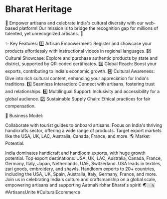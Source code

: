 # Bharat Heritage
 
🌟 Empower artisans and celebrate India's cultural diversity with our web-based platform! Our mission is to bridge the recognition gap for millions of talented, yet unrecognized artisans. 🎨
 
✨ Key Features: 1️⃣ Artisan Empowerment: Register and showcase your products effortlessly with instructional videos in regional languages. 2️⃣ Cultural Showcase: Explore and purchase authentic products by state and district, supported by QR-coded certificates. 3️⃣ Global Reach: Boost your exports, contributing to India's economic growth. 4️⃣ Cultural Awareness: Dive into rich cultural content, enhancing your appreciation for India's traditions. 5️⃣ Seamless Interaction: Connect with artisans, fostering trust and relationships. 6️⃣ Multilingual Support: Inclusivity and accessibility for a global audience. 7️⃣ Sustainable Supply Chain: Ethical practices for fair compensation.

🚀 Business Model:

Collaborate with tourist guides to onboard artisans. Focus on India's thriving handicrafts sector, offering a wide range of products. Target export markets like the USA, UK, LAC, Australia, Canada, France, and more. 🌎 Market Potential:

India dominates handicraft and handloom exports, with huge growth potential. Top export destinations: USA, UK, LAC, Australia, Canada, France, Germany, Italy, Japan, Netherlands, UAE, Switzerland. USA leads in textiles, zari goods, embroidery, and shawls. Handloom exports to 20+ countries, including the USA, UK, Spain, Australia, Italy, Germany, France, and more. Join us in celebrating India's culture and craftsmanship on a global scale, empowering artisans and supporting AatmaNirbhar Bharat's spirit! 🌏🇮🇳 #ArtisansUnite #CulturalEcommerce
